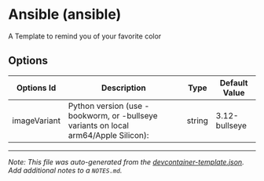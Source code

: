 
# Ansible (ansible)

A Template to remind you of your favorite color

## Options

| Options Id | Description | Type | Default Value |
|-----|-----|-----|-----|
| imageVariant | Python version (use -bookworm, or -bullseye variants on local arm64/Apple Silicon): | string | 3.12-bullseye |



---

_Note: This file was auto-generated from the [devcontainer-template.json](https://github.com/hspaans/devcontainer-templates/blob/main/src/ansible/devcontainer-template.json).  Add additional notes to a `NOTES.md`._
